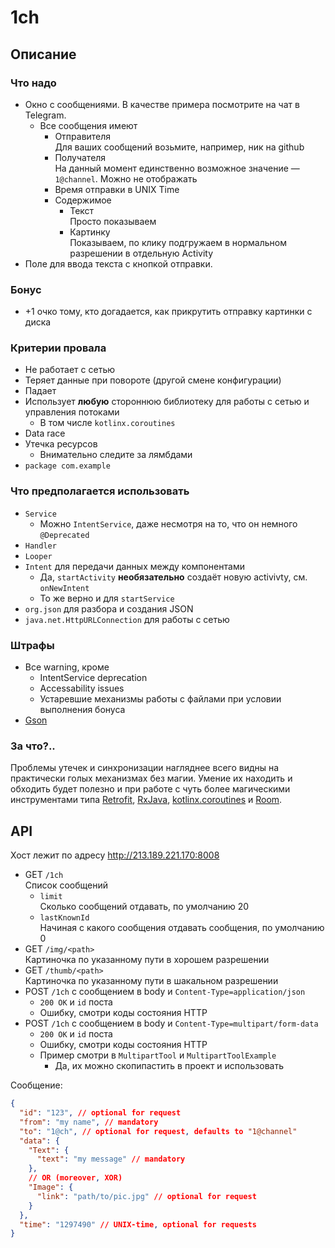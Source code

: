 # 1ch

## Описание

### Что надо

- Окно с сообщениями. В качестве примера посмотрите на чат в Telegram.
  - Все сообщения имеют
    - Отправителя <br/>
      Для ваших сообщений возьмите, например, ник на github
    - Получателя <br/> 
      На данный момент единственно возможное значение — `1@channel`. 
      Можно не отображать
    - Время отправки в UNIX Time
    - Содержимое
      - Текст <br/> Просто показываем
      - Картинку <br/> Показываем, по клику подгружаем в нормальном разрешении
        в отдельную Activity
- Поле для ввода текста с кнопкой отправки.

### Бонус

- +1 очко тому, кто догадается, как прикрутить отправку картинки с диска

### Критерии провала

- Не работает с сетью
- Теряет данные при повороте (другой смене конфигурации)
- Падает
- Использует __любую__ стороннюю библиотеку для работы с сетью и управления потоками
  - В том числе `kotlinx.coroutines`
- Data race
- Утечка ресурсов
  - Внимательно следите за лямбдами
- `package com.example`

### Что предполагается использовать

- `Service`
  - Можно `IntentService`, даже несмотря на то, что он немного `@Deprecated`
- `Handler`
- `Looper`
- `Intent` для передачи данных между компонентами
  - Да, `startActivity` __необязательно__ создаёт новую activivty, см. `onNewIntent`
  - То же верно и для `startService`
- `org.json` для разбора и создания JSON
- `java.net.HttpURLConnection` для работы с сетью

### Штрафы

- Все warning, кроме
  - IntentService deprecation
  - Accessability issues
  - Устаревшие механизмы работы с файлами при условии выполнения бонуса
- [Gson](https://github.com/google/gson)

### За что?..

Проблемы утечек и синхронизации нагляднее всего видны на практически голых
механизмах без магии. Умение их находить и обходить будет полезно и при
работе с чуть более магическими инструментами типа
[Retrofit](https://square.github.io/retrofit/),
[RxJava](https://github.com/ReactiveX/RxJava),
[kotlinx.coroutines](https://kotlinlang.org/docs/coroutines-overview.html)
и [Room](https://developer.android.com/jetpack/androidx/releases/room).

## API

Хост лежит по адресу http://213.189.221.170:8008

- GET `/1ch` <br/>
  Список сообщений
  - `limit` <br/>
    Сколько сообщений отдавать, по умолчанию 20
  - `lastKnownId` <br/>
    Начиная с какого сообщения отдавать сообщения, по умолчанию 0
- GET `/img/<path>` <br/>
  Картиночка по указанному пути в хорошем разрешении
- GET `/thumb/<path>` <br/>
  Картиночка по указанному пути в шакальном разрешении
- POST `/1ch` с сообщением в body и `Content-Type=application/json`
    - `200 OK` и `id` поста
    - Ошибку, смотри коды состояния HTTP
- POST `/1ch` с сообщением в body и `Content-Type=multipart/form-data`
    - `200 OK` и `id` поста
    - Ошибку, смотри коды состояния HTTP
    - Пример смотри в `MultipartTool` и `MultipartToolExample`
      - Да, их можно скопипастить в проект и использовать

Сообщение:
```json lines
{
  "id": "123", // optional for request
  "from": "my name", // mandatory
  "to": "1@ch", // optional for request, defaults to "1@channel"
  "data": {
    "Text": {
      "text": "my message" // mandatory
    },
    // OR (moreover, XOR)
    "Image": {
      "link": "path/to/pic.jpg" // optional for request
    }
  },
  "time": "1297490" // UNIX-time, optional for requests
}
```
